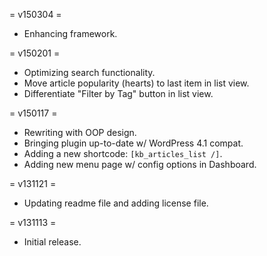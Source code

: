 = v150304 =

* Enhancing framework.

= v150201 =

* Optimizing search functionality.
* Move article popularity (hearts) to last item in list view.
* Differentiate "Filter by Tag" button in list view.

= v150117 =

* Rewriting with OOP design.
* Bringing plugin up-to-date w/ WordPress 4.1 compat.
* Adding a new shortcode: `[kb_articles_list /]`.
* Adding new menu page w/ config options in Dashboard.

= v131121 =

* Updating readme file and adding license file.

= v131113 =

* Initial release.